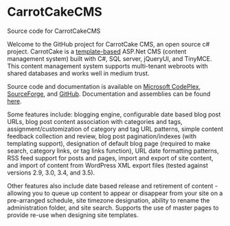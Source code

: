 # CarrotCakeCMS
Source code for CarrotCakeCMS

Welcome to the GitHub project for CarrotCake CMS, an open source c# project. CarrotCake is a [template-based](http://www.carrotware.com/carrotcake-templates.aspx) ASP.Net CMS (content management system) built with C#, SQL server, jQueryUI, and TinyMCE. This content management system supports multi-tenant webroots with shared databases and works well in medium trust. 

Source code and documentation is available on [Microsoft CodePlex](http://carrotcakecms.codeplex.com/), [SourceForge](http://sourceforge.net/projects/carrotcakecms/), and [GitHub](https://github.com/ninianne98/CarrotCakeCMS/). Documentation and assemblies can be found [here](http://www.carrotware.com/carrotcake-download.aspx).

Some features include: blogging engine, configurable date based blog post URLs, blog post content association with categories and tags, assignment/customization of category and tag URL patterns, simple content feedback collection and review, blog post pagination/indexes (with templating support), designation of default blog page (required to make search, category links, or tag links function), URL date formatting patterns, RSS feed support for posts and pages, import and export of site content, and import of content from WordPress XML export files (tested against versions 2.9, 3.0, 3.4, and 3.5).

Other features also include date based release and retirement of content - allowing you to queue up content to appear or disappear from your site on a pre-arranged schedule, site timezone designation, ability to rename the administration folder, and site search. Supports the use of master pages to provide re-use when designing site templates.

